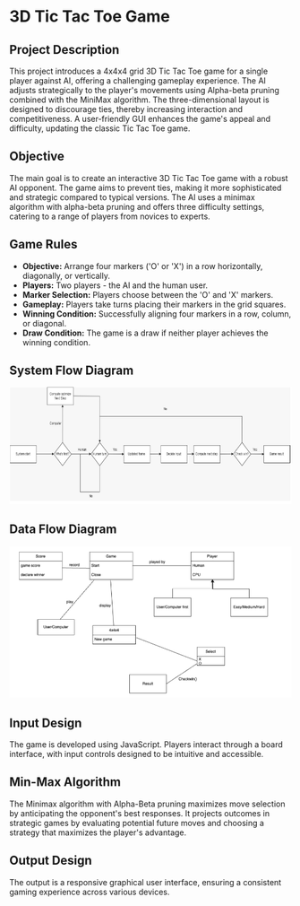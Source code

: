 # 3D Tic Tac Toe Game

## Project Description
This project introduces a 4x4x4 grid 3D Tic Tac Toe game for a single player against AI, offering a challenging gameplay experience. The AI adjusts strategically to the player's movements using Alpha-beta pruning combined with the MiniMax algorithm. The three-dimensional layout is designed to discourage ties, thereby increasing interaction and competitiveness. A user-friendly GUI enhances the game's appeal and difficulty, updating the classic Tic Tac Toe game.

## Objective
The main goal is to create an interactive 3D Tic Tac Toe game with a robust AI opponent. The game aims to prevent ties, making it more sophisticated and strategic compared to typical versions. The AI uses a minimax algorithm with alpha-beta pruning and offers three difficulty settings, catering to a range of players from novices to experts.

## Game Rules
- **Objective:** Arrange four markers ('O' or 'X') in a row horizontally, diagonally, or vertically.
- **Players:** Two players - the AI and the human user.
- **Marker Selection:** Players choose between the 'O' and 'X' markers.
- **Gameplay:** Players take turns placing their markers in the grid squares.
- **Winning Condition:** Successfully aligning four markers in a row, column, or diagonal.
- **Draw Condition:** The game is a draw if neither player achieves the winning condition.

## System Flow Diagram
![System Flow Diagram](https://github.com/anveshchidura/3D-TicTacToe/blob/main/system%20flow%20diagram.png)
## Data Flow Diagram
![Data Flow Diagram](https://github.com/anveshchidura/3D-TicTacToe/blob/main/data%20flow%20diagram.png)

## Input Design
The game is developed using JavaScript. Players interact through a board interface, with input controls designed to be intuitive and accessible.

## Min-Max Algorithm
The Minimax algorithm with Alpha-Beta pruning maximizes move selection by anticipating the opponent's best responses. It projects outcomes in strategic games by evaluating potential future moves and choosing a strategy that maximizes the player's advantage.

## Output Design
The output is a responsive graphical user interface, ensuring a consistent gaming experience across various devices.
